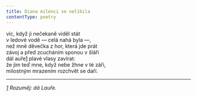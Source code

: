 ```yaml
---
title: Diana milenci se nelíbila
contentType: poetry
---
```


<section>

víc, když ji nečekaně viděl stát  
v ledové vodě — celá nahá byla —,  
než mně děvečka z hor, která jde prát  
závoj a před zcucháním sponou v šláři  
dál auře[1](./resources/undefined) plavé vlasy zavírat:  
že jim teď mne, když nebe žhne v té záři,  
milostným mrazením rozchvět se daří.

</section>

<section>

* * *

_[1](./resources/undefined) Rozuměj: dá Lauře._

</section>
